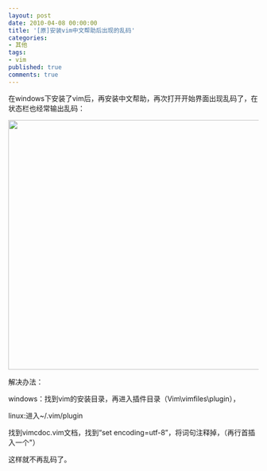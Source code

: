 ```yaml
---
layout: post
date: 2010-04-08 00:00:00
title: '[原]安装vim中文帮助后出现的乱码'
categories:
- 其他
tags:
- vim
published: true
comments: true
---
```

<p>在windows下安装了vim后，再安装中文帮助，再次打开开始界面出现乱码了，在状态栏也经常输出乱码：</p>

<p><a href="{{site.url}}/media/2010/04/vim-help.jpg"><img class="alignnone size-full wp-image-572" title="vim help" src="{{site.url}}/media/2010/04/vim-help.jpg" alt="" width="665" height="503" /></a></p>

<p>解决办法：</p>

<p>windows：找到vim的安装目录，再进入插件目录（Vim\vimfiles\plugin），</p>

<p>linux:进入~/.vim/plugin</p>

<p>找到vimcdoc.vim文档，找到“set encoding=utf-8”，将词句注释掉，（再行首插入一个"）</p>

<p>这样就不再乱码了。</p>
